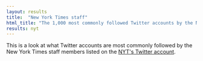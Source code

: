 ```yaml
---
layout: results
title:  "New York Times staff"
html_title: "The 1,000 most commonly followed Twitter accounts by the New York Times staff"
results: nyt
---
```


This is a look at what Twitter accounts are most commonly followed by the New York Times staff members listed on the [NYT's Twitter account](https://twitter.com/nytimes/lists/nyt-journalists).
